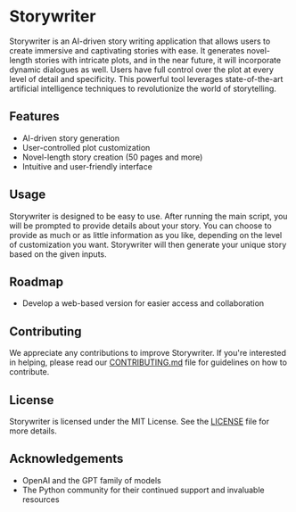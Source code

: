 # Storywriter

Storywriter is an AI-driven story writing application that allows users to create immersive and captivating stories with ease. It generates novel-length stories with intricate plots, and in the near future, it will incorporate dynamic dialogues as well. Users have full control over the plot at every level of detail and specificity. This powerful tool leverages state-of-the-art artificial intelligence techniques to revolutionize the world of storytelling.

## Features

- AI-driven story generation
- User-controlled plot customization
- Novel-length story creation (50 pages and more)
- Intuitive and user-friendly interface

## Usage

Storywriter is designed to be easy to use. After running the main script, you will be prompted to provide details about your story. You can choose to provide as much or as little information as you like, depending on the level of customization you want. Storywriter will then generate your unique story based on the given inputs.

## Roadmap

- Develop a web-based version for easier access and collaboration

## Contributing

We appreciate any contributions to improve Storywriter. If you're interested in helping, please read our [CONTRIBUTING.md](CONTRIBUTING.md) file for guidelines on how to contribute.

## License

Storywriter is licensed under the MIT License. See the [LICENSE](LICENSE) file for more details.

## Acknowledgements

- OpenAI and the GPT family of models
- The Python community for their continued support and invaluable resources